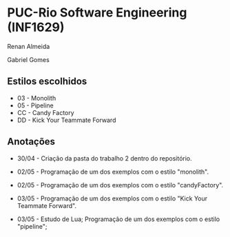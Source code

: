 # PUC-Rio Software Engineering (INF1629)

Renan Almeida

Gabriel Gomes

## Estilos escolhidos

- 03 - Monolith
- 05 - Pipeline
- CC - Candy Factory
- DD - Kick Your Teammate Forward

## Anotações

- 30/04 - Criação da pasta do trabalho 2 dentro do repositório.

- 02/05 - Programação de um dos exemplos com o estilo "monolith".

- 02/05 - Programação de um dos exemplos com o estilo "candyFactory".

- 03/05 - Programação de um dos exemplos com o estilo "Kick Your Teammate Forward".

- 03/05 - Estudo de Lua; Programação de um dos exemplos com o estilo "pipeline";
